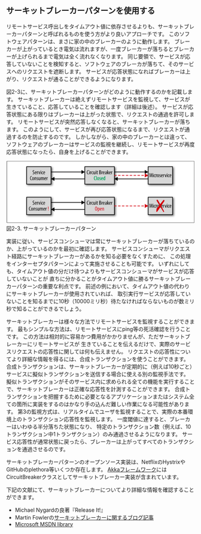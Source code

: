 ## サーキットブレーカーパターンを使用する

リモートサービス呼出しをタイムアウト値に依存させるよりも、サーキットブレーカーパターンと呼ばれるものを使う方がより良いアプローチです。
このソフトウェアパターンは、まさに家の中のブレーカーのように動作します。
ブレーカーが上がっているとき電気は流れますが、一度ブレーカーが落ちるとブレーカーが上げられるまで電気は全く流れなくなります。
同じ要領で、サービスが応答していないことを検知すると、ソフトウェアのブレーカが落ちて、そのサービスへのリクエストを遮断します。
サービスが応答状態になればブレーカーは上がり、リクエストが通ることができるようになります。

図2-3に、サーキットブレーカーパターンがどのように動作するのかを記載します。
サーキットブレーカーは絶えずリモートサービスを監視して、サービスが生きていること、応答していることを確認します（詳細は後述）。
サービスが応答状態にある限りはブレーカーは上がった状態で、リクエストの通過を許可します。
リモートサービスが突然応答しなくなると、サーキットブレーカーが落ちます。
このようにして、サービスが再び応答状態になるまで、リクエストが通過するのを防止するのです。
しかしながら、家の中のブレーカーとは違って、ソフトウェアのブレーカーはサービスの監視を継続し、リモートサービスが再度応答状態になったら、自身を上げることができます。

![サーキットブレーカーパターン](./img/2-3.png)  
図2-3. サーキットブレーカーパターン

実装に従い、サービスコンシューマは常にサーキットブレーカーが落ちているのか、上がっているのかを最初に確認します。
サービスコンシューマがリクエスト経路にサーキットブレーカーがあるかを知る必要をなくすために、
この処理をインターセプタパターンによって実施させることも可能です。
いずれにしても、タイムアウト値の分だけ待つよりもサービスコンシューマがサービスが応答していないことが
直ちに分かることがタイムアウト値に勝るサーキットブレーカーパターンの重要な利点です。
前述の例において、タイムアウト値の代わりにサーキットブレーカーが使用されていれば、
取引実行サービスが応答していないことを知るまでに10秒（10000ミリ秒）待たなければならないものが数ミリ秒で知ることができるでしょう。

サーキットブレーカーは様々な方法でリモートサービスを監視することができます。
最もシンプルな方法は、リモートサービスにping等の死活確認を行うことです。
この方法は相対的に容易かつ費用がかかりませんが、ただサーキットブレーカーにリモートサービスが
生きていることを伝えるだけで、実際のサービスリクエストの応答性に関しては何も伝えません。
リクエストの応答性についてより詳細な情報を得るには、合成トランザクションを使うことができます。
合成トランザクションは、サーキットブレーカーが定期的に（例えば10秒ごと）サービスに擬似トランザクションを送信する場合に使える別の監視手法です。
擬似トランザクションがそのサービス内に求められる全ての機能を実行することで、サーキットブレーカーは正確な応答性を計測することができます。
合成トランザクションを把握するために必要となるアプリケーションまたはシステム全ての箇所に実装をするのはかなり手の込んだ難しい作業になる可能性があります。
第3の監視方式は、リアルタイムでユーザを監視することで、実際の本番環境上のトランザクション応答性を監視します。
一度閾値に達すると、ブレーカーはいわゆる半分落ちた状態になり、
特定のトランザクション数（例えば、10トランザクション中1トランザクション）のみ通過させるようになります。
サービス応答性が通常状態に戻ったら、ブレーカーは上がってすべてのトランザクションを通過させるのです。

サーキットブレーカーパターンのオープンソース実装は、NetflixのHystrixやGitHubのplethora等いくつか存在します。
[Akkaフレームワーク](http://akka.io/)にはCircuitBreakerクラスとしてサーキットブレーカー実装が含まれています。

下記の文献にて、サーキットブレーカーについてより詳細な情報を確認することができます。

* Michael Nygardの良著『Release It!』
* Martin Fowlerの[サーキットブレーカーに関するブログ記事](https://martinfowler.com/bliki/CircuitBreaker.html)
* [Microsoft MSDN library](https://msdn.microsoft.com/en-us/library/dn589784.aspx)